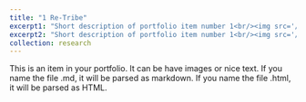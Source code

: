```yaml
---
title: "1 Re-Tribe"
excerpt1: "Short description of portfolio item number 1<br/><img src='/images/500x300.png'>"
excerpt2: "Short description of portfolio item number 1<br/><img src='/images/500x300.png'>"
collection: research
---
```


This is an item in your portfolio. It can be have images or nice text. If you name the file .md, it will be parsed as markdown. If you name the file .html, it will be parsed as HTML. 